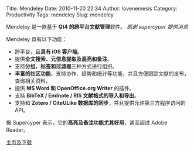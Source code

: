 Title: Mendeley
Date: 2010-11-20 22:34
Author: lovenemesis
Category: Productivity
Tags: mendeley
Slug: mendeley

Mendeley 是一款基于 **Qt4 的跨平台文献管理**软件。 *感谢 supercyper
提供消息*

Mendeley 具有以下功能：

-   跨平台，且**具有 iOS 客户端**。
-   提供**全文搜索、元信息提取及高亮和备注**。
-   支持**分组、标签和过滤器**三种方式进行组织。
-   **丰富的社区功能**，支持协作、趋势和统计等功能，并且方便跟踪文献的发布，查询相关资料。
-   提供 **M$ Word 和 OpenOffice.org Writer** 的插件。
-   支持 **BibTeX / Endnote / RIS 文献格式的导入和导出**。
-   支持和 **Zotero / CiteULike
    数据库的同步**，并且提供允许第三方程序访问的 API。

据 Supercyper 表示，它的**高亮及备注功能尤其好用**，甚至超过 Adobe
Reader。

[主页及下载](http://www.mendeley.com/#overview)
